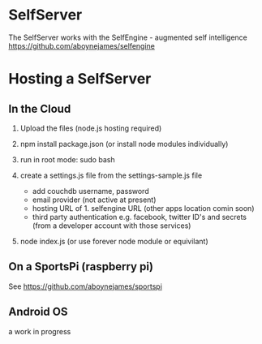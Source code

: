 SelfServer
==========

The SelfServer works with the SelfEngine - augmented self intelligence https://github.com/aboynejames/selfengine 


Hosting a SelfServer
============

In the Cloud
--------------------

1. Upload the files (node.js hosting required)

2. npm install package.json (or install node modules individually)

3. run in root mode:  sudo bash

4. create a  settings.js file from the settings-sample.js  file 

	- add couchdb username, password
	- email provider (not active at present)
	- hosting URL of  1. selfengine URL  (other apps location comin soon)
	- third party authentication e.g. facebook, twitter  ID's and secrets (from a developer account with those services)

5.    node index.js   (or use  forever node module or equivilant)


On a SportsPi  (raspberry pi)
-------------------------------------------

See https://github.com/aboynejames/sportspi


Android OS
------------------

a work in progress

